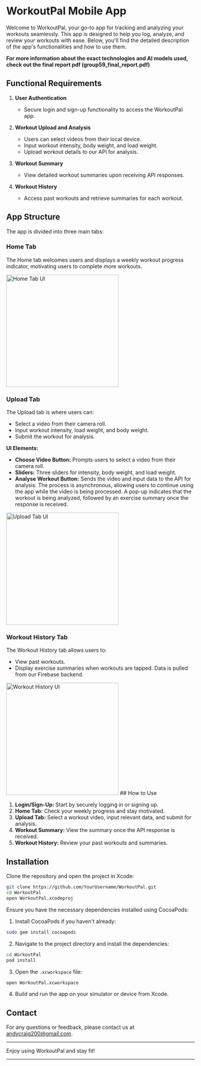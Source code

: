 # WorkoutPal Mobile App

Welcome to WorkoutPal, your go-to app for tracking and analyzing your workouts seamlessly. This app is designed to help you log, analyze, and review your workouts with ease. Below, you'll find the detailed description of the app's functionalities and how to use them.

**For more information about the exact technologies and AI models used, check out the final report pdf (group59_final_report.pdf)**


## Functional Requirements

1. **User Authentication**
   - Secure login and sign-up functionality to access the WorkoutPal app.

2. **Workout Upload and Analysis**
   - Users can select videos from their local device.
   - Input workout intensity, body weight, and load weight.
   - Upload workout details to our API for analysis.

3. **Workout Summary**
   - View detailed workout summaries upon receiving API responses.

4. **Workout History**
   - Access past workouts and retrieve summaries for each workout.

## App Structure

The app is divided into three main tabs:

### Home Tab

The Home tab welcomes users and displays a weekly workout progress indicator, motivating users to complete more workouts.

<img src="home_tab_ui.png" alt="Home Tab UI" width="300"/>

### Upload Tab

The Upload tab is where users can:
- Select a video from their camera roll.
- Input workout intensity, load weight, and body weight.
- Submit the workout for analysis.

**UI Elements:**
- **Choose Video Button:** Prompts users to select a video from their camera roll.
- **Sliders:** Three sliders for intensity, body weight, and load weight.
- **Analyse Workout Button:** Sends the video and input data to the API for analysis. The process is asynchronous, allowing users to continue using the app while the video is being processed. A pop-up indicates that the workout is being analyzed, followed by an exercise summary once the response is received.

<img src="upload_tab_ui.png" alt="Upload Tab UI" width="300"/>

### Workout History Tab

The Workout History tab allows users to:
- View past workouts.
- Display exercise summaries when workouts are tapped. Data is pulled from our Firebase backend.

<img src="workout_history_ui.png" alt="Workout History UI" width="300"/>
## How to Use

1. **Login/Sign-Up:** Start by securely logging in or signing up.
2. **Home Tab:** Check your weekly progress and stay motivated.
3. **Upload Tab:** Select a workout video, input relevant data, and submit for analysis.
4. **Workout Summary:** View the summary once the API response is received.
5. **Workout History:** Review your past workouts and summaries.

## Installation

Clone the repository and open the project in Xcode:

```bash
git clone https://github.com/YourUsername/WorkoutPal.git
cd WorkoutPal
open WorkoutPal.xcodeproj
```

Ensure you have the necessary dependencies installed using CocoaPods:

1. Install CocoaPods if you haven't already:

```bash
sudo gem install cocoapods
```

2. Navigate to the project directory and install the dependencies:

```bash
cd WorkoutPal
pod install
```

3. Open the `.xcworkspace` file:

```bash
open WorkoutPal.xcworkspace
```

4. Build and run the app on your simulator or device from Xcode.

## Contact

For any questions or feedback, please contact us at [andycraig200@gmail.com](mailto:andycraig200@gmail.com).

---

Enjoy using WorkoutPal and stay fit!

---

